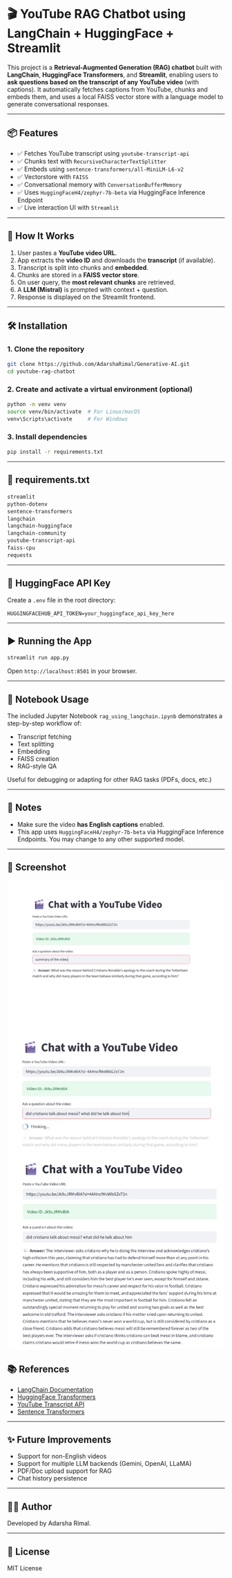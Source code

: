 # 🎬 YouTube RAG Chatbot using LangChain + HuggingFace + Streamlit

This project is a **Retrieval-Augmented Generation (RAG) chatbot** built with **LangChain**, **HuggingFace Transformers**, and **Streamlit**, enabling users to **ask questions based on the transcript of any YouTube video** (with captions). It automatically fetches captions from YouTube, chunks and embeds them, and uses a local FAISS vector store with a language model to generate conversational responses.

---

## 📦 Features

- ✅ Fetches YouTube transcript using `youtube-transcript-api`
- ✅ Chunks text with `RecursiveCharacterTextSplitter`
- ✅ Embeds using `sentence-transformers/all-MiniLM-L6-v2`
- ✅ Vectorstore with `FAISS`
- ✅ Conversational memory with `ConversationBufferMemory`
- ✅ Uses `HuggingFaceH4/zephyr-7b-beta` via HuggingFace Inference Endpoint
- ✅ Live interaction UI with `Streamlit`

---

## 🚀 How It Works

1. User pastes a **YouTube video URL**.
2. App extracts the **video ID** and downloads the **transcript** (if available).
3. Transcript is split into chunks and **embedded**.
4. Chunks are stored in a **FAISS vector store**.
5. On user query, the **most relevant chunks** are retrieved.
6. A **LLM (Mistral)** is prompted with context + question.
7. Response is displayed on the Streamlit frontend.

---

## 🛠️ Installation

### 1. Clone the repository

```bash
git clone https://github.com/AdarshaRimal/Generative-AI.git
cd youtube-rag-chatbot
```

### 2. Create and activate a virtual environment (optional)

```bash
python -m venv venv
source venv/bin/activate  # For Linux/macOS
venv\Scripts\activate     # For Windows
```

### 3. Install dependencies

```bash
pip install -r requirements.txt
```

---

## 📄 requirements.txt

```txt
streamlit
python-dotenv
sentence-transformers
langchain
langchain-huggingface
langchain-community
youtube-transcript-api
faiss-cpu
requests
```

---

## 🔑 HuggingFace API Key

Create a `.env` file in the root directory:

```env
HUGGINGFACEHUB_API_TOKEN=your_huggingface_api_key_here
```

---

## ▶️ Running the App

```bash
streamlit run app.py
```

Open `http://localhost:8501` in your browser.

---

## 🧠 Notebook Usage

The included Jupyter Notebook `rag_using_langchain.ipynb` demonstrates a step-by-step workflow of:

- Transcript fetching
- Text splitting
- Embedding
- FAISS creation
- RAG-style QA

Useful for debugging or adapting for other RAG tasks (PDFs, docs, etc.)

---

## 📌 Notes

- Make sure the video **has English captions** enabled.
- This app uses `HuggingFaceH4/zephyr-7b-beta` via HuggingFace Inference Endpoints. You may change to any other supported model.

---

## 📸 Screenshot
![Screenshot 1](ss1.png)
![Screenshot 2](ss2.png)
![Screenshot 3](ss3.png)


## 📚 References

- [LangChain Documentation](https://docs.langchain.com/)
- [HuggingFace Transformers](https://huggingface.co/)
- [YouTube Transcript API](https://github.com/jdepoix/youtube-transcript-api)
- [Sentence Transformers](https://www.sbert.net/)

---

## ✨ Future Improvements

- Support for non-English videos
- Support for multiple LLM backends (Gemini, OpenAI, LLaMA)
- PDF/Doc upload support for RAG
- Chat history persistence

---

## 🧑‍💻 Author

Developed by Adarsha Rimal.

---

## 🪪 License

MIT License 

